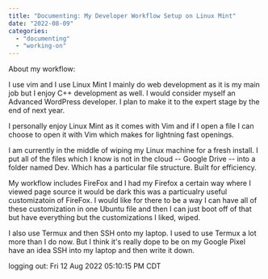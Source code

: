 ```yaml
---
title: "Documenting: My Developer Workflow Setup on Linux Mint"
date: "2022-08-09"
categories: 
  - "documenting"
  - "working-on"
---
```


About my workflow:

I use vim and I use Linux Mint I mainly do web development as it is my main job but I enjoy C++ development as well. I would consider myself an Advanced WordPress developer. I plan to make it to the expert stage by the end of next year.

I personally enjoy Linux Mint as it comes with Vim and if I open a file I can choose to open it with Vim which makes for lightning fast openings.

I am currently in the middle of wiping my Linux machine for a fresh install. I put all of the files which I know is not in the cloud -- Google Drive -- into a folder named Dev. Which has a particular file structure. Built for efficiency.

My workflow includes FireFox and I had my Firefox a certain way where I viewed page source it would be dark this was a particualry useful customizatoin of FireFox. I would like for there to be a way I can have all of these customization in one Ubuntu file and then I can just boot off of that but have everything but the customizations I liked, wiped.

I also use Termux and then SSH onto my laptop. I used to use Termux a lot more than I do now. But I think it's really dope to be on my Google Pixel have an idea SSH into my laptop and then write it down.

logging out: Fri 12 Aug 2022 05:10:15 PM CDT
